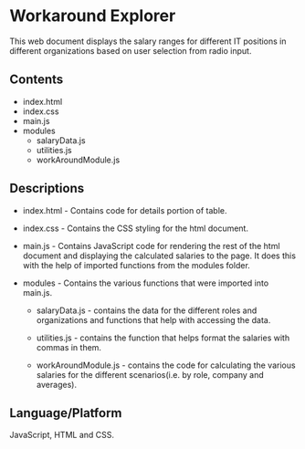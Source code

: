# Workaround Explorer

This web document displays the salary ranges for different IT positions in different organizations based on user selection from radio input.

## Contents

* index.html
* index.css
* main.js
* modules
  * salaryData.js
  * utilities.js
  * workAroundModule.js

## Descriptions

* index.html - Contains code for details portion of table.

* index.css - Contains the CSS styling for the html document.

* main.js - Contains JavaScript code for rendering the rest of the html document and displaying the calculated salaries to the page. It does this with the help of imported functions from the modules folder.
  
* modules - Contains the various functions that were imported into main.js.
  * salaryData.js - contains the data for the different roles and organizations and functions that help with accessing the data.
  
  * utilities.js - contains the function that helps format the salaries with commas in them.

  * workAroundModule.js - contains the code for calculating the various salaries for the different scenarios(i.e. by role, company and averages).

## Language/Platform

JavaScript, HTML and CSS.
